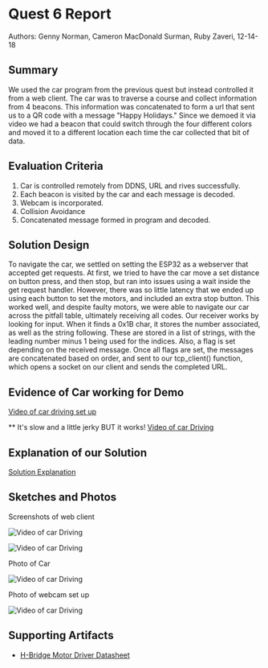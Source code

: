 # Quest 6 Report

Authors: Genny Norman, Cameron MacDonald Surman, Ruby Zaveri, 12-14-18

## Summary

We used the car program from the previous quest but instead controlled it from a web client. The car was to traverse a course and collect information from 4 beacons. This information was concatenated to form a url that sent us to a QR code with a message "Happy Holidays." Since we demoed it via video we had a beacon that could switch through the four different colors and moved it to a different location each time the car collected that bit of data.


## Evaluation Criteria
1. Car is controlled remotely from DDNS, URL and rives successfully.
2. Each beacon is visited by the car and each message is decoded.
3. Webcam is incorporated.
4. Collision Avoidance
5. Concatenated message formed in program and decoded.

## Solution Design

To navigate the car, we settled on setting the ESP32 as a webserver that accepted get requests. At first, we tried to have the car move a set distance on button press, and then stop, but ran into issues using a wait inside the get request handler. However, there was so little latency that we ended up using each button to set the motors, and included an extra stop button. This worked well, and despite faulty motors, we were able to navigate our car across the pitfall table, ultimately receiving all codes. Our receiver works by looking for input. When it finds a 0x1B char, it stores the number associated, as well as the string following. These are stored in a list of strings, with the leading number minus 1 being used for the indices. Also, a flag is set depending on the received message. Once all flags are set, the messages are concatenated based on order, and sent to our tcp_client() function, which opens a socket on our client and sends the completed URL.



## Evidence of Car working for Demo
[Video of car driving set up](https://drive.google.com/open?id=1eccoH6M6_9meseYa3MxEL0ZCOjxj-ljU)

** It's slow and a little jerky BUT it works!
[Video of car Driving](https://drive.google.com/open?id=1aQ8rOSVIQjkBTiJFhy71299-Pi3Yhc5-)


## Explanation of our Solution
[Solution Explanation](https://drive.google.com/open?id=1mfbLqL-iDgJFh8tyoiqqg20EieCBseV_)


## Sketches and Photos

Screenshots of web client

![Video of car Driving](https://i.imgur.com/MIcgJSN.png)

![Video of car Driving](https://i.imgur.com/53u5pj3.png)


Photo of Car

![Video of car Driving](https://i.imgur.com/E15EC86.png)

Photo of webcam set up

![Video of car Driving](https://i.imgur.com/FDi1zdP.png)


## Supporting Artifacts

- [H-Bridge Motor Driver Datasheet](https://cdn-shop.adafruit.com/datasheets/l293d.pdf)

